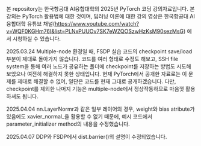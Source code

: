 본 repository는 한국항공대 AI융합대학의 2025년 PyTorch 코딩 강의자료입니다. 
본 강의는 PyTorch 활용법에 대한 것이며, 딥러닝 이론에 대한 강의 영상은 한국항공대 AI융합대학 유튜브 채널(https://www.youtube.com/watch?v=WQF0KGHm76I&list=PLNxPUUOv7SK7eWZQOSzwHzKsM90sezMsG) 에서 시청하실 수 있습니다.

2025.03.24
Multiple-node 환경일 때, FSDP 실습 코드의 checkpoint save/load 부분이 제대로 돌아가지 않습니다.
코드를 여러 형태로 수정도 해보고, SSH file system을 통해 여러 노드가 공유하는 폴더에 checkpoint를 저장하는 방법도 시도해 보았으나 여전히 해결하지 못한 상태입니다.
현재 PyTorch에서 공개한 자료로는 이 문제를 제대로 해결할 수 없어, 일단은 코드를 현재 그대로 공개하겠습니다.
다만, checkpoint를 제외한 나머지 기능은 multiple-node에서 정상작동하므로 마음껏 활용하셔도 됩니다.

2025.04.04
nn.LayerNormr과 같은 일부 레이어의 경우, weight와 bias atribute가 있음에도 xavier_normal_을 활용할 수 없기 때문에,
예시 코드에서 parameter_initializer method의 내용을 수정했습니다.

2025.04.07
DDP와 FSDP에서 dist.barrier()의 설명이 수정되었습니다.